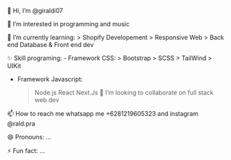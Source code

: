 👋 Hi, I’m @giraldi07

👀 I’m interested in programming and music

🌱 I’m currently learning: > Shopify Developement > Responsive Web > Back end Database & Front end dev

✨ Skill programing: - Framework CSS: > Bootstrap > SCSS > TailWind > UIKit

  - Framework Javascript:
      > Node.js
      > React
      > Next.Js
💞️ I’m looking to collaborate on full stack web dev

📫 How to reach me whatsapp me +6281219605323 and instagram @rald.pra

😄 Pronouns: ...

⚡ Fun fact: ...